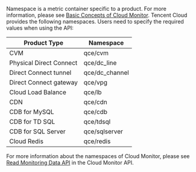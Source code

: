 Namespace is a metric container specific to a product. For more information, please see [Basic Concepts of Cloud Monitor](/doc/product/248/968). Tencent Cloud provides the following namespaces. Users need to specify the required values when using the API:

| Product Type |	Namespace |
|--|--|
| CVM	| qce/cvm |
| Physical Direct Connect	| qce/dc_line |
| Direct Connect tunnel	| qce/dc_channel |
| Direct Connect gateway	| qce/vpg |
| Cloud Load Balance	| qce/lb |
| CDN	| qce/cdn |
| CDB for MySQL	| qce/cdb |
| CDB for TD SQL	| qce/tdsql |
| CDB for SQL Server	| qce/sqlserver |
| Cloud Redis	| qce/redis |

For more information about the namespaces of Cloud Monitor, please see [Read Monitoring Data API](https://www.qcloud.com/doc/api/405/4667) in the Cloud Monitor API.
